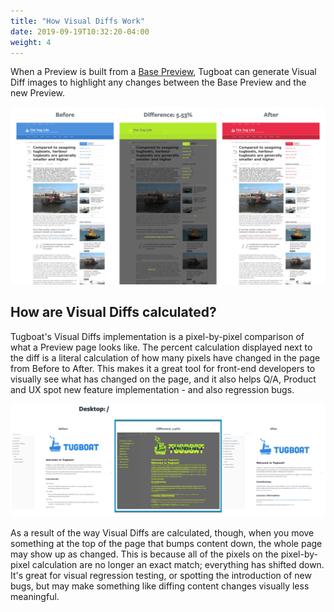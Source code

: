 ```yaml
---
title: "How Visual Diffs Work"
date: 2019-09-19T10:32:20-04:00
weight: 4
---
```


When a Preview is built from a [Base Preview](/building-a-preview/work-with-base-previews/set-a-base-preview/), Tugboat
can generate Visual Diff images to highlight any changes between the Base Preview and the new Preview.

![Visual Diff Example](/_images/visualdiff.png)

## How are Visual Diffs calculated?

Tugboat's Visual Diffs implementation is a pixel-by-pixel comparison of what a Preview page looks like. The percent
calculation displayed next to the diff is a literal calculation of how many pixels have changed in the page from Before
to After. This makes it a great tool for front-end developers to visually see what has changed on the page, and it also
helps Q/A, Product and UX spot new feature implementation - and also regression bugs.

![Example Visual Diff with page contents moved down](/_images/visual-diffs-page-contents-moved-down.png)

As a result of the way Visual Diffs are calculated, though, when you move something at the top of the page that bumps
content down, the whole page may show up as changed. This is because all of the pixels on the pixel-by-pixel calculation
are no longer an exact match; everything has shifted down. It's great for visual regression testing, or spotting the
introduction of new bugs, but may make something like diffing content changes visually less meaningful.
